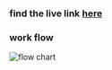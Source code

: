 ### find the live link [here](https://echo-friendly.vercel.app)

### work flow
![flow chart](https://www.plantuml.com/plantuml/dpng/RLDDRzGm4BtdLunwslw5ZP1QRH4gR56rq0CdP9oNPbHd73opAUNNW-Eck6mlaJLlFjwyl6akr5oounYQvT5ihuMDNU3V83LdeDabTZy2j6ssL-XPG9Utr_G9JstJS4-REqKY7zW_A9rzZ2nqY74yEoSR8BJv1ZrlYBPVOCIwPpK8opsz8qj7j1dQ3V0FnFtQc5Z9pOv3dfipyfWA6rdrRul_9kGPGtmaf1HJkmJKujGGGJhkcuQetkuAcEwJ6saN66BjmZ5hG7kUGL-J4_M99-CexL9ymCyZrEY6VOhJ4BCItaDrfNW2q8VanD2TCjqbP74lZnr7saKn_BBs6OeYy4OMNpXcOGgwV1u73g3D0HuyPorVaJqdrcfKhQzEW1--zomkb7w5U1q_uLgKjPX0Im8fn20URGL3kanulx_9N2kaaCI27A1J5AqAyx8pab7UFpSeJAg4s-2UYanh4451cy-nOdStTLbD5aFYaUn5ZhMcEE3vjSZNL8qgyxnVpLCgwfGJh-_XPhnfzYBOHFRQH6NZ4BLodoz_E-DLuVZFIMwrM55JOQU7IVJcWVKkAAfboXaiHt41wVBL_m40)
